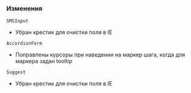 ### Изменения

`SMSInput`

- Убран крестик для очистки поля в IE

`AccordionForm`

- Поправлены курсоры при наведении на маркер шага, когда для маркера задан tooltip

`Suggest`

 - Убран крестик для очистки поля в IE
